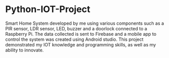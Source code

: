 # Python-IOT-Project
Smart Home System developed by me using various components such as a PIR sensor, LDR sensor, LED, buzzer and a doorlock connected to a Raspberry Pi. The data collected is sent to Firebase and a mobile app to control the system was created using Android studio.
This project demonstrated my IOT knowledge and programming skills, as well as my ability to innovate. 

